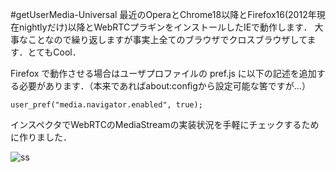 #getUserMedia-Universal
最近のOperaとChrome18以降とFirefox16(2012年現在nightlyだけ)以降とWebRTCプラギンをインストールしたIEで動作します．
大事なことなので繰り返しますが事実上全てのブラウザでクロスブラウザしてます．とてもCool．

Firefox で動作させる場合はユーザプロファイルの pref.js に以下の記述を追加する必要があります．（本来であればabout:configから設定可能な筈ですが…）

    user_pref("media.navigator.enabled", true);

インスペクタでWebRTCのMediaStreamの実装状況を手軽にチェックするために作りました．

![ss](/udonchan/getUserMedia-Universal/raw/master/doc/ss.png)

